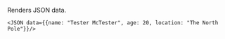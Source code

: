 Renders JSON data.

```
<JSON data={{name: "Tester McTester", age: 20, location: "The North Pole"}}/>
```
